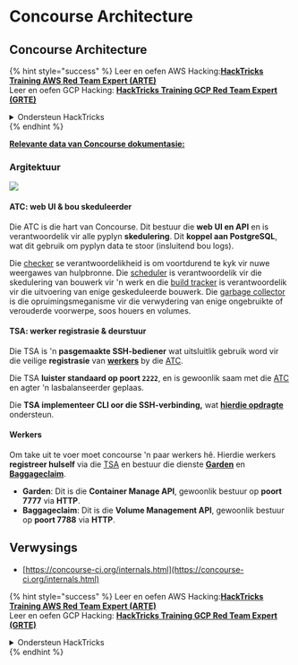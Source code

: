 # Concourse Architecture

## Concourse Architecture

{% hint style="success" %}
Leer en oefen AWS Hacking:<img src="/.gitbook/assets/image.png" alt="" data-size="line">[**HackTricks Training AWS Red Team Expert (ARTE)**](https://training.hacktricks.xyz/courses/arte)<img src="/.gitbook/assets/image.png" alt="" data-size="line">\
Leer en oefen GCP Hacking: <img src="/.gitbook/assets/image (2).png" alt="" data-size="line">[**HackTricks Training GCP Red Team Expert (GRTE)**<img src="/.gitbook/assets/image (2).png" alt="" data-size="line">](https://training.hacktricks.xyz/courses/grte)

<details>

<summary>Ondersteun HackTricks</summary>

* Kyk na die [**intekenplanne**](https://github.com/sponsors/carlospolop)!
* **Sluit aan by die** 💬 [**Discord groep**](https://discord.gg/hRep4RUj7f) of die [**telegram groep**](https://t.me/peass) of **volg** ons op **Twitter** 🐦 [**@hacktricks\_live**](https://twitter.com/hacktricks\_live)**.**
* **Deel hacking truuks deur PRs in te dien by die** [**HackTricks**](https://github.com/carlospolop/hacktricks) en [**HackTricks Cloud**](https://github.com/carlospolop/hacktricks-cloud) github repos.

</details>
{% endhint %}

[**Relevante data van Concourse dokumentasie:**](https://concourse-ci.org/internals.html)

### Argitektuur

![](<../../.gitbook/assets/image (187).png>)

#### ATC: web UI & bou skeduleerder

Die ATC is die hart van Concourse. Dit bestuur die **web UI en API** en is verantwoordelik vir alle pyplyn **skedulering**. Dit **koppel aan PostgreSQL**, wat dit gebruik om pyplyn data te stoor (insluitend bou logs).

Die [checker](https://concourse-ci.org/checker.html) se verantwoordelikheid is om voortdurend te kyk vir nuwe weergawes van hulpbronne. Die [scheduler](https://concourse-ci.org/scheduler.html) is verantwoordelik vir die skedulering van bouwerk vir 'n werk en die [build tracker](https://concourse-ci.org/build-tracker.html) is verantwoordelik vir die uitvoering van enige geskeduleerde bouwerk. Die [garbage collector](https://concourse-ci.org/garbage-collector.html) is die opruimingsmeganisme vir die verwydering van enige ongebruikte of verouderde voorwerpe, soos houers en volumes.

#### TSA: werker registrasie & deurstuur

Die TSA is 'n **pasgemaakte SSH-bediener** wat uitsluitlik gebruik word vir die veilige **registrasie** van [**werkers**](https://concourse-ci.org/internals.html#architecture-worker) by die [ATC](https://concourse-ci.org/internals.html#component-atc).

Die TSA **luister standaard op poort `2222`**, en is gewoonlik saam met die [ATC](https://concourse-ci.org/internals.html#component-atc) en agter 'n lasbalanseerder geplaas.

Die **TSA implementeer CLI oor die SSH-verbinding,** wat [**hierdie opdragte**](https://concourse-ci.org/internals.html#component-tsa) ondersteun.

#### Werkers

Om take uit te voer moet concourse 'n paar werkers hê. Hierdie werkers **registreer hulself** via die [TSA](https://concourse-ci.org/internals.html#component-tsa) en bestuur die dienste [**Garden**](https://github.com/cloudfoundry-incubator/garden) en [**Baggageclaim**](https://github.com/concourse/baggageclaim).

* **Garden**: Dit is die **Container Manage API**, gewoonlik bestuur op **poort 7777** via **HTTP**.
* **Baggageclaim**: Dit is die **Volume Management API**, gewoonlik bestuur op **poort 7788** via **HTTP**.

## Verwysings

* [https://concourse-ci.org/internals.html](https://concourse-ci.org/internals.html)

{% hint style="success" %}
Leer en oefen AWS Hacking:<img src="/.gitbook/assets/image.png" alt="" data-size="line">[**HackTricks Training AWS Red Team Expert (ARTE)**](https://training.hacktricks.xyz/courses/arte)<img src="/.gitbook/assets/image.png" alt="" data-size="line">\
Leer en oefen GCP Hacking: <img src="/.gitbook/assets/image (2).png" alt="" data-size="line">[**HackTricks Training GCP Red Team Expert (GRTE)**<img src="/.gitbook/assets/image (2).png" alt="" data-size="line">](https://training.hacktricks.xyz/courses/grte)

<details>

<summary>Ondersteun HackTricks</summary>

* Kyk na die [**intekenplanne**](https://github.com/sponsors/carlospolop)!
* **Sluit aan by die** 💬 [**Discord groep**](https://discord.gg/hRep4RUj7f) of die [**telegram groep**](https://t.me/peass) of **volg** ons op **Twitter** 🐦 [**@hacktricks\_live**](https://twitter.com/hacktricks\_live)**.**
* **Deel hacking truuks deur PRs in te dien by die** [**HackTricks**](https://github.com/carlospolop/hacktricks) en [**HackTricks Cloud**](https://github.com/carlospolop/hacktricks-cloud) github repos.

</details>
{% endhint %}
